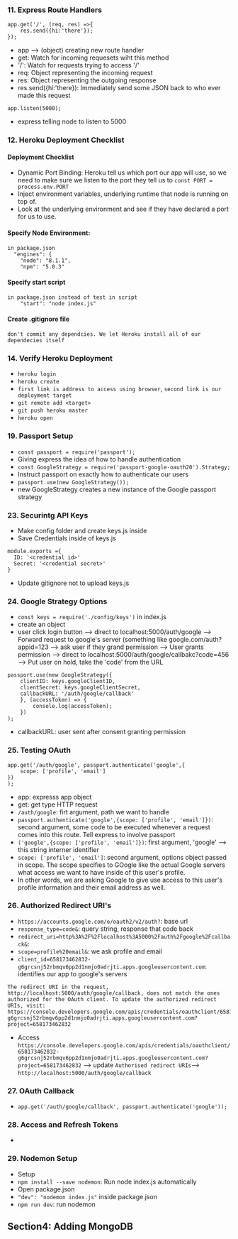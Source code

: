### 11. Express Route Handlers
```
app.get('/', (req, res) =>{
    res.send({hi:'there'});
});
```
- app --> (object) creating new route handler
- get: Watch for incoming requesets wiht this method
- '/': Watch for requests trying to access '/'
- req: Object representing the incoming request
- res: Object representing the outgoing response
- res.send({hi:'there}): Immediately send some JSON back to who ever made this request

```
app.listen(5000);
```
- express telling node to listen to 5000

### 12. Heroku Deployment Checklist
#### Deployment Checklist
- Dynamic Port Binding: Heroku tell us which port our app will use, so we need to make sure we listen to the port they tell us to
`const PORT = process.env.PORT`
- Inject environment variables, underlying runtime that node is running on top of.
- Look at the underlying environment and see if they have declared a port for us to use.
#### Specify Node Environment: 
```
in package.json
  "engines": {
    "node": "8.1.1",
    "npm": "5.0.3"
```
#### Specify start script
```
in package.json instead of test in script
    "start": "node index.js"
```
#### Create .gitignore file
```
don't commit any dependcies. We let Heroku install all of our dependecies itself
```

### 14. Verify Heroku Deployment
- `heroku login`
- `heroku create`
- `first link is address to access using browser`, `second link is our deployment target`
- `git remote add <target>`
- `git push heroku master`
- `heroku open`

### 19. Passport Setup
- `const passport = require('passport');` 
- Giving express the idea of how to handle authentication
- `const GoogleStrategy = require('passport-google-oauth20').Strategy;`
- Instruct passport on exactly how to authenticate our users
- `passport.use(new GoogleStrategy());`
- new GoogleStrategy creates a new instance of the Google passport strategy

### 23. Securintg API Keys
- Make config folder and create keys.js inside
- Save Credentials inside of keys.js
```
module.exports ={
  ID: '<credential id>'
  Secret: '<credential secret>'
}
```
- Update gitignore not to upload keys.js

### 24. Google Strategy Options
- `const keys = require('./config/keys')` in index.js
- create an object
- user click login button --> direct to localhost:5000/auth/google --> Forward request to google's server (something like
google.com/auth?appid=123 --> ask user if they grand permission --> User grants permission --> direct to localhost:5000/auth/google/callbakc?code=456 --> Put user on hold, take the 'code' from the URL
```
passport.use(new GoogleStrategy({
    clientID: keys.googleClientID,
    clientSecret: keys.googleClientSecret,
    callbackURL: '/auth/google/callback'
    }, (accessToken) => {
        console.log(accessToken);
    })
);
```
- callbackURL: user sent after consent granting permission

### 25. Testing OAuth
```
app.get('/auth/google', passport.authenticate('google',{
    scope: ['profile', 'email']
})
);
```
- app: expresss app object
- get: get type HTTP request
- `/auth/google`: firt argument, path we want to handle
- `passport.authenticate('google',{scope: ['profile', 'email']})`: second argument, some code to be executed whenever 
a request comes into this route. Tell express to involve passport
- `('google',{scope: ['profile', 'email']})`: first argument, 'google' --> this string interner identifier
- `scope: ['profile', 'email']`: second argument, options object passed in scope. The scope specifies to GOogle like the actual Google servers what access we want to have inside of this user's profile.
- In other words, we are asking Google to give use access to this user's profile information and their email address as well.

### 26. Authorized Redirect URI's
- `https://accounts.google.com/o/oauth2/v2/auth?`: base url
- `response_type=code&`: query string, response that code back
- `redirect_uri=http%3A%2F%2Flocalhost%3A5000%2Fauth%2Fgoogle%2Fcallback&`: 
- `scope=profile%20email&`: we ask profile and email
- `client_id=658173462832-g6grcsnj52rbmqv6pp2d1nmjo0adrjti.apps.googleusercontent.com`: identifies our app to google's servers
```
The redirect URI in the request, http://localhost:5000/auth/google/callback, does not match the ones authorized for the OAuth client. To update the authorized redirect URIs, visit: https://console.developers.google.com/apis/credentials/oauthclient/658173462832-g6grcsnj52rbmqv6pp2d1nmjo0adrjti.apps.googleusercontent.com?project=658173462832
```
- Access `https://console.developers.google.com/apis/credentials/oauthclient/658173462832-g6grcsnj52rbmqv6pp2d1nmjo0adrjti.apps.googleusercontent.com?project=658173462832` --> update `Authorised redirect URIs`--> `http://localhost:5000/auth/google/callback`

### 27. OAuth Callback
- `app.get('/auth/google/callback', passport.authenticate('google'));`

### 28. Access and Refresh Tokens
- 

### 29. Nodemon Setup
- Setup
- `npm install --save nodemon`: Run node index.js automatically
- Open package.json 
- `"dev": "nodemon index.js"` inside package.json
- `npm run dev`: run nodemon

## Section4: Adding MongoDB
###


